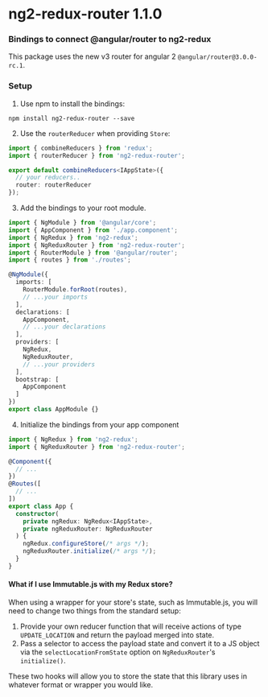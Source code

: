 # ng2-redux-router 1.1.0
### Bindings to connect @angular/router to ng2-redux

This package uses the new v3 router for angular 2 `@angular/router@3.0.0-rc.1`.

### Setup

1. Use npm to install the bindings:
  ```
  npm install ng2-redux-router --save
  ```

2. Use the `routerReducer` when providing `Store`:
  ```ts
  import { combineReducers } from 'redux';
  import { routerReducer } from 'ng2-redux-router';

  export default combineReducers<IAppState>({
    // your reducers..
    router: routerReducer
  });
  ```

3. Add the bindings to your root module.
  ```ts
  import { NgModule } from '@angular/core';
  import { AppComponent } from './app.component';
  import { NgRedux } from 'ng2-redux';
  import { NgReduxRouter } from 'ng2-redux-router';
  import { RouterModule } from '@angular/router';
  import { routes } from './routes';

  @NgModule({
    imports: [
      RouterModule.forRoot(routes),
      // ...your imports
    ],
    declarations: [
      AppComponent,
      // ...your declarations
    ],
    providers: [
      NgRedux,
      NgReduxRouter,
      // ...your providers
    ],
    bootstrap: [
      AppComponent
    ]
  })
  export class AppModule {}
```

4. Initialize the bindings from your app component
  ```ts
  import { NgRedux } from 'ng2-redux';
  import { NgReduxRouter } from 'ng2-redux-router';

  @Component({
    // ...
  })
  @Routes([
    // ...
  ])
  export class App {
    constructor(
      private ngRedux: NgRedux<IAppState>,
      private ngReduxRouter: NgReduxRouter
    ) {
      ngRedux.configureStore(/* args */);
      ngReduxRouter.initialize(/* args */);
    }
  }
  ```

#### What if I use Immutable.js with my Redux store?

When using a wrapper for your store's state, such as Immutable.js, you will need to change two things from the standard setup:

1. Provide your own reducer function that will receive actions of type  `UPDATE_LOCATION` and return the payload merged into state.
2. Pass a selector to access the payload state and convert it to a JS object via the `selectLocationFromState` option on `NgReduxRouter`'s `initialize()`.

These two hooks will allow you to store the state that this library uses in whatever format or wrapper you would like.

